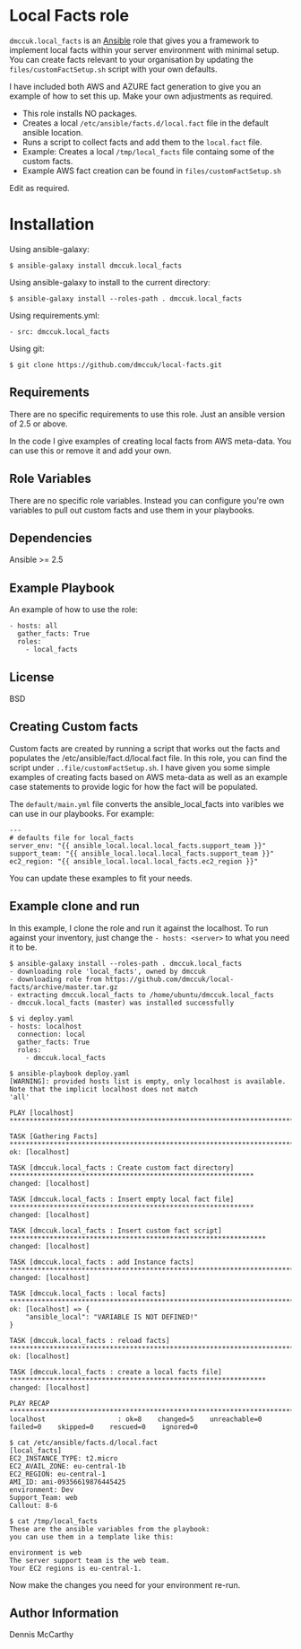 Local Facts role
=========

````dmccuk.local_facts```` is an [Ansible](https://www.ansible.com) role that gives you a framework to implement local facts within your server environment with minimal setup. You can create facts relevant to your organisation by updating the ````files/customFactSetup.sh```` script with your own defaults.

I have included both AWS and AZURE fact generation to give you an example of how to set this up. Make your own adjustments as required.

 * This role installs NO packages.
 * Creates a local ````/etc/ansible/facts.d/local.fact```` file in the default ansible location.
 * Runs a script to collect facts and add them to the ````local.fact```` file.
 * Example: Creates a local ````/tmp/local_facts```` file containg some of the custom facts.
 * Example AWS fact creation can be found in ````files/customFactSetup.sh````

Edit as required.

Installation
===========

Using ansible-galaxy:
````
$ ansible-galaxy install dmccuk.local_facts
````

Using ansible-galaxy to install to the current directory:
````
$ ansible-galaxy install --roles-path . dmccuk.local_facts
````

Using requirements.yml:
```
- src: dmccuk.local_facts
````

Using git:
````
$ git clone https://github.com/dmccuk/local-facts.git
````

Requirements
------------

There are no specific requirements to use this role. Just an ansible version of 2.5 or above.

In the code I give examples of creating local facts from AWS meta-data. You can use this or remove it and add your own.

Role Variables
--------------

There are no specific role variables. Instead you can configure you're own variables to pull out custom facts and use them in your playbooks.

Dependencies
------------

Ansible >= 2.5

Example Playbook
----------------

An example of how to use the role:

````
- hosts: all
  gather_facts: True
  roles:
    - local_facts
````

License
-------

BSD

Creating Custom facts
------------

Custom facts are created by running a script that works out the facts and populates the /etc/ansible/fact.d/local.fact file. In this role, you can find the script under ````..file/customFactSetup.sh````. I have given you some simple examples of creating facts based on AWS meta-data as well as an example case statements to provide logic for how the fact will be populated.

The ````default/main.yml```` file converts the ansible_local_facts into varibles we can use in our playbooks. For example:

````
---
# defaults file for local_facts
server_env: "{{ ansible_local.local.local_facts.support_team }}"
support_team: "{{ ansible_local.local.local_facts.support_team }}"
ec2_region: "{{ ansible_local.local.local_facts.ec2_region }}"
````

You can update these examples to fit your needs.

Example clone and run
---------------------
In this example, I clone the role and run it against the localhost. To run against your inventory, just change the ````- hosts: <server>```` to what you need it to be.

````
$ ansible-galaxy install --roles-path . dmccuk.local_facts
- downloading role 'local_facts', owned by dmccuk
- downloading role from https://github.com/dmccuk/local-facts/archive/master.tar.gz
- extracting dmccuk.local_facts to /home/ubuntu/dmccuk.local_facts
- dmccuk.local_facts (master) was installed successfully

$ vi deploy.yaml
- hosts: localhost
  connection: local
  gather_facts: True
  roles:
    - dmccuk.local_facts

$ ansible-playbook deploy.yaml
[WARNING]: provided hosts list is empty, only localhost is available. Note that the implicit localhost does not match
'all'

PLAY [localhost] *****************************************************************************************************

TASK [Gathering Facts] ***********************************************************************************************
ok: [localhost]

TASK [dmccuk.local_facts : Create custom fact directory] *************************************************************
changed: [localhost]

TASK [dmccuk.local_facts : Insert empty local fact file] *************************************************************
changed: [localhost]

TASK [dmccuk.local_facts : Insert custom fact script] ****************************************************************
changed: [localhost]

TASK [dmccuk.local_facts : add Instance facts] ***********************************************************************
changed: [localhost]

TASK [dmccuk.local_facts : local facts] ******************************************************************************
ok: [localhost] => {
    "ansible_local": "VARIABLE IS NOT DEFINED!"
}

TASK [dmccuk.local_facts : reload facts] *****************************************************************************
ok: [localhost]

TASK [dmccuk.local_facts : create a local facts file] ****************************************************************
changed: [localhost]

PLAY RECAP ***********************************************************************************************************
localhost                  : ok=8    changed=5    unreachable=0    failed=0    skipped=0    rescued=0    ignored=0

$ cat /etc/ansible/facts.d/local.fact
[local_facts]
EC2_INSTANCE_TYPE: t2.micro
EC2_AVAIL_ZONE: eu-central-1b
EC2_REGION: eu-central-1
AMI_ID: ami-09356619876445425
environment: Dev
Support_Team: web
Callout: 8-6

$ cat /tmp/local_facts
These are the ansible variables from the playbook:
you can use them in a template like this:

environment is web
The server support team is the web team.
Your EC2 regions is eu-central-1.
````

Now make the changes you need for your environment re-run.


Author Information
------------------

Dennis McCarthy
